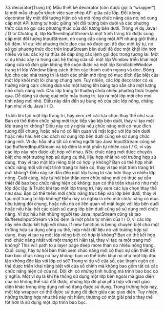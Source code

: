 7.3 decorator(Trang trí)
Mẫu thiết kế decorator (còn được gọi là “wrapper”) là một mẫu khuyến khích việc sao chép API giữa các lớp. Đối tượng decorator lấy một đối tượng hiện có và mở rộng chức năng của nó; nó cung cấp một API tương tự hoặc giống hệt đối tượng bên dưới và các phương thức của nó gọi các phương thức của đối tượng bên dưới. Trong ví dụ Java I / O từ Chương 4, lớp BufferedInputStream là một trình trang trí: được cung cấp một đối tượng InputStream, nó cung cấp cùng một API nhưng giới thiệu bộ đệm. Ví dụ: khi phương thức đọc của nó được gọi để đọc một ký tự, nó sẽ gọi phương thức đọc trên InputStream bên dưới để đọc một khối lớn hơn nhiều và lưu các ký tự thừa để đáp ứng các lệnh gọi đọc trong tương lai. Một ví dụ khác xảy ra trong các hệ thống cửa sổ: một lớp Window triển khai một dạng cửa sổ đơn giản không thể cuộn được và một lớp ScrollableWindow trang trí lớp Window bằng cách thêm các thanh cuộn ngang và dọc. Động lực cho các nhà trang trí là tách các phần mở rộng có mục đích đặc biệt của một lớp khỏi một lõi chung chung hơn. Tuy nhiên, các lớp decorator có xu hướng nông cạn: chúng đưa vào một lượng lớn bảng tạo sẵn cho một lượng nhỏ chức năng mới. Các lớp trang trí thường chứa nhiều phương thức truyền qua. Dễ dàng sử dụng quá mức mẫu trang trí, tạo ra một lớp mới cho mọi tính năng mới nhỏ. Điều này dẫn đến sự bùng nổ của các lớp nông, chẳng hạn như ví dụ Java I / O.

Trước khi tạo một lớp trang trí, hãy xem xét các lựa chọn thay thế như sau: Bạn có thể thêm chức năng mới trực tiếp vào lớp bên dưới, thay vì tạo một lớp trang trí không? Điều này có ý nghĩa nếu chức năng mới có mục đích tương đối chung, hoặc nếu nó có liên quan về mặt logic với lớp bên dưới hoặc nếu hầu hết các cách sử dụng lớp bên dưới cũng sẽ sử dụng chức năng mới. Ví dụ: hầu như tất cả những người tạo Java InputStream cũng sẽ tạo BufferedInputStream và bộ đệm là một phần tự nhiên của I / O, vì vậy các lớp này nên được kết hợp với nhau. Nếu chức năng mới được chuyên biệt cho một trường hợp sử dụng cụ thể, liệu hợp nhất nó với trường hợp sử dụng, thay vì tạo một lớp riêng biệt có hợp lý không? Bạn có thể hợp nhất chức năng mới với một trình trang trí hiện có, thay vì tạo một trình trang trí mới không? Điều này sẽ dẫn đến một lớp trang trí sâu hơn thay vì nhiều lớp nông. Cuối cùng, hãy tự hỏi bản thân xem chức năng mới có thực sự cần thiết để bao bọc chức năng hiện có không: bạn có thể triển khai nó như một lớp độc lập là Trước khi tạo một lớp trang trí, hãy xem các lựa chọn thay thế như sau: Bạn có thể thêm mới chức năng trực tiếp vào lớp bên dưới, thay vì tạo một trang trí lớp không? Điều này có nghĩa là nếu mới chức năng có mục tiêu tương đối chung, hoặc nếu nó có liên quan về mặt logic với lớp bên dưới hoặc nếu hầu hết các cách sử dụng lớp bên dưới cũng sẽ sử dụng mới chức năng. Ví dụ: hầu hết những người tạo Java InputStream cũng sẽ tạo BufferedInputStream và bộ đệm là một phần tự nhiên của I / O, vì các lớp này nên được kết hợp với nhau. If new function is being chuyên biệt cho một trường hợp sử dụng công cụ thể, hợp nhất dữ liệu nó với trường hợp sử dụng, thay vì tạo ra một lớp riêng biệt có hợp lý không? Bạn có thể kết hợp mới chức năng nhất với một trang trí hiện tại, thay vì tạo ra một trang mới không? This will path to a layer page deep more than do nhiều nông trang. Cuối cùng, hãy tự hỏi bản thân xem chức năng mới có thực sự cần thiết để bao bọc chức năng có hay không: bạn có thể triển khai nó như một lớp độc lập không độc lập với lớp cơ sở? Trong ví dụ về cửa sổ, các thanh cuộn có thể được triển khai riêng biệt với cửa sổ chính mà không bao gồm tất cả các chức năng hiện có của nó. Đôi khi có những tình huống mà trình bao bọc có ý nghĩa. Một ví dụ là khi hệ thống sử dụng một lớp bên ngoài mà giao diện của nó không thể sửa đổi được, nhưng lớp đó phải phù hợp với một giao diện khác trong ứng dụng nơi nó đang được sử dụng. Trong trường hợp này, một lớp wrapper có thể được sử dụng để dịch giữa các giao diện. Tuy nhiên, những trường hợp như thế này rất hiếm; thường có một giải pháp thay thế tốt hơn là sử dụng một lớp trình bao bọc.